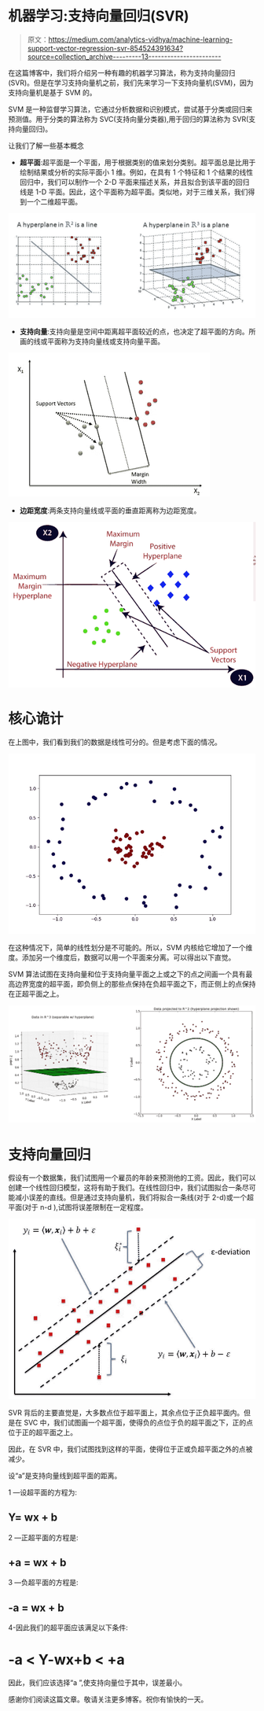 # 机器学习:支持向量回归(SVR)

> 原文：<https://medium.com/analytics-vidhya/machine-learning-support-vector-regression-svr-854524391634?source=collection_archive---------13----------------------->

在这篇博客中，我们将介绍另一种有趣的机器学习算法，称为支持向量回归(SVR)。但是在学习支持向量机之前，我们先来学习一下支持向量机(SVM)，因为支持向量机是基于 SVM 的。

SVM 是一种监督学习算法，它通过分析数据和识别模式，尝试基于分类或回归来预测值。用于分类的算法称为 SVC(支持向量分类器),用于回归的算法称为 SVR(支持向量回归)。

让我们了解一些基本概念

*   **超平面**:超平面是一个平面，用于根据类别的值来划分类别。超平面总是比用于绘制结果或分析的实际平面小 1 维。例如，在具有 1 个特征和 1 个结果的线性回归中，我们可以制作一个 2-D 平面来描述关系，并且拟合到该平面的回归线是 1-D 平面。因此，这个平面称为超平面。类似地，对于三维关系，我们得到一个二维超平面。

![](img/25bd1007fcca6092a411ff7dcaeb6637.png)

*   **支持向量**:支持向量是空间中距离超平面较近的点，也决定了超平面的方向。所画的线或平面称为支持向量线或支持向量平面。

![](img/96df41166a5b0f9cc2f4272d9cef15c7.png)

*   **边距宽度**:两条支持向量线或平面的垂直距离称为边距宽度。

![](img/ebe649e157dc1f3f0df085ebe05f4635.png)

# 核心诡计

在上图中，我们看到我们的数据是线性可分的。但是考虑下面的情况。

![](img/fc023c6ae361e081f94b768fd06f7677.png)

在这种情况下，简单的线性划分是不可能的。所以，SVM 内核给它增加了一个维度。添加另一个维度后，数据可以用一个平面来分离。可以得出以下直觉。

SVM 算法试图在支持向量和位于支持向量平面之上或之下的点之间画一个具有最高边界宽度的超平面，即负侧上的那些点保持在负超平面之下，而正侧上的点保持在正超平面之上。

![](img/b9c191a4287e62c321b404c4da56ecfd.png)

# 支持向量回归

假设有一个数据集，我们试图用一个雇员的年龄来预测他的工资。因此，我们可以创建一个线性回归模型，这将有助于我们。在线性回归中，我们试图拟合一条尽可能减小误差的直线。但是通过支持向量机，我们将拟合一条线(对于 2-d)或一个超平面(对于 n-d ),试图将误差限制在一定程度。

![](img/3fdd04c592447eb6f48cde55302c052b.png)

SVR 背后的主要直觉是，大多数点位于超平面上，其余点位于正负超平面内。但是在 SVC 中，我们试图画一个超平面，使得负的点位于负的超平面之下，正的点位于正的超平面之上。

因此，在 SVR 中，我们试图找到这样的平面，使得位于正或负超平面之外的点被减少。

设“a”是支持向量线到超平面的距离。

1 —设超平面的方程为:

## **Y= wx + b**

2 —正超平面的方程是:

## +a = wx + b

3 —负超平面的方程是:

## -a = wx + b

4-因此我们的超平面应该满足以下条件:

# -a < Y-wx+b < +a

因此，我们应该选择“a ”,使支持向量位于其中，误差最小。

感谢你们阅读这篇文章。敬请关注更多博客。祝你有愉快的一天。
